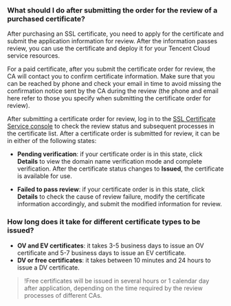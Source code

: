 ### What should I do after submitting the order for the review of a purchased certificate?

After purchasing an SSL certificate, you need to apply for the certificate and submit the application information for review. After the information passes review, you can use the certificate and deploy it for your Tencent Cloud service resources.

For a paid certificate, after you submit the certificate order for review, the CA will contact you to confirm certificate information. Make sure that you can be reached by phone and check your email in time to avoid missing the confirmation notice sent by the CA during the review (the phone and email here refer to those you specify when submitting the certificate order for review).

After submitting a certificate order for review, log in to the [SSL Certificate Service console](https://console.cloud.tencent.com/certoverview) to check the review status and subsequent processes in the certificate list. After a certificate order is submitted for review, it can be in either of the following states:
- **Pending verification**: if your certificate order is in this state, click **Details** to view the domain name verification mode and complete verification. After the certificate status changes to **Issued**, the certificate is available for use.

- **Failed to pass review**: if your certificate order is in this state, click **Details** to check the cause of review failure, modify the certificate information accordingly, and submit the modified information for review.


### How long does it take for different certificate types to be issued?
- **OV and EV certificates**: it takes 3-5 business days to issue an OV certificate and 5-7 business days to issue an EV certificate.
- **DV or free certificates**: it takes between 10 minutes and 24 hours to issue a DV certificate.

>!Free certificates will be issued in several hours or 1 calendar day after application, depending on the time required by the review processes of different CAs.

